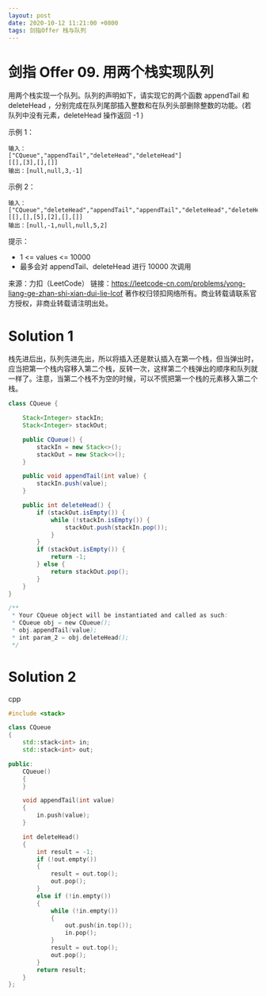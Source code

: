 ```yaml
---
layout: post
date: 2020-10-12 11:21:00 +0800
tags: 剑指Offer 栈与队列
---
```


# 剑指 Offer 09. 用两个栈实现队列

用两个栈实现一个队列。队列的声明如下，请实现它的两个函数 appendTail 和 deleteHead ，分别完成在队列尾部插入整数和在队列头部删除整数的功能。(若队列中没有元素，deleteHead 操作返回 -1 )

示例 1：
```
输入：
["CQueue","appendTail","deleteHead","deleteHead"]
[[],[3],[],[]]
输出：[null,null,3,-1]
```
示例 2：
```
输入：
["CQueue","deleteHead","appendTail","appendTail","deleteHead","deleteHead"]
[[],[],[5],[2],[],[]]
输出：[null,-1,null,null,5,2]
```
提示：
+ 1 <= values <= 10000
+ 最多会对 appendTail、deleteHead 进行 10000 次调用

来源：力扣（LeetCode）
链接：https://leetcode-cn.com/problems/yong-liang-ge-zhan-shi-xian-dui-lie-lcof
著作权归领扣网络所有。商业转载请联系官方授权，非商业转载请注明出处。

# Solution 1
栈先进后出，队列先进先出，所以将插入还是默认插入在第一个栈，但当弹出时，应当把第一个栈内容移入第二个栈，反转一次，这样第二个栈弹出的顺序和队列就一样了。注意，当第二个栈不为空的时候，可以不慌把第一个栈的元素移入第二个栈。  
``` java
class CQueue {

    Stack<Integer> stackIn;
    Stack<Integer> stackOut;

    public CQueue() {
        stackIn = new Stack<>();
        stackOut = new Stack<>();
    }

    public void appendTail(int value) {
        stackIn.push(value);
    }

    public int deleteHead() {
        if (stackOut.isEmpty()) {
            while (!stackIn.isEmpty()) {
                stackOut.push(stackIn.pop());
            }
        }
        if (stackOut.isEmpty()) {
            return -1;
        } else {
            return stackOut.pop();
        }
    }
}

/**
 * Your CQueue object will be instantiated and called as such:
 * CQueue obj = new CQueue();
 * obj.appendTail(value);
 * int param_2 = obj.deleteHead();
 */
```

# Solution 2
cpp  
``` cpp
#include <stack>

class CQueue
{
    std::stack<int> in;
    std::stack<int> out;

public:
    CQueue()
    {
    }

    void appendTail(int value)
    {
        in.push(value);
    }

    int deleteHead()
    {
        int result = -1;
        if (!out.empty())
        {
            result = out.top();
            out.pop();
        }
        else if (!in.empty())
        {
            while (!in.empty())
            {
                out.push(in.top());
                in.pop();
            }
            result = out.top();
            out.pop();
        }
        return result;
    }
};
```